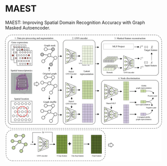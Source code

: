 # MAEST
MAEST: Improving Spatial Domain Recognition Accuracy with Graph Masked Autoencoder.

![alt text](method-1.png)
